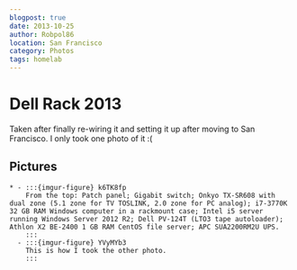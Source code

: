```yaml
---
blogpost: true
date: 2013-10-25
author: Robpol86
location: San Francisco
category: Photos
tags: homelab
---
```


# Dell Rack 2013

Taken after finally re-wiring it and setting it up after moving to San Francisco. I only took one photo of it :(

## Pictures

```{list-table}
* - :::{imgur-figure} k6TK8fp
    From the top: Patch panel; Gigabit switch; Onkyo TX-SR608 with dual zone (5.1 zone for TV TOSLINK, 2.0 zone for PC analog); i7-3770K 32 GB RAM Windows computer in a rackmount case; Intel i5 server running Windows Server 2012 R2; Dell PV-124T (LTO3 tape autoloader); Athlon X2 BE-2400 1 GB RAM CentOS file server; APC SUA2200RM2U UPS.
    :::
  - :::{imgur-figure} YVyMYb3
    This is how I took the other photo.
    :::
```

